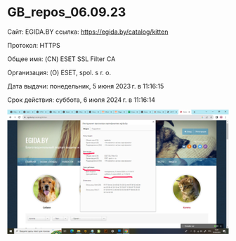 # GB_repos_06.09.23

Сайт:  EGIDA.BY
ссылка:     https://egida.by/catalog/kitten

Протокол: HTTPS

Общее имя: (CN)	ESET SSL Filter CA

Организация: (O)	ESET, spol. s r. o.


Дата выдачи:	понедельник, 5 июня 2023 г. в 11:16:15

Срок действия:	суббота, 6 июля 2024 г. в 11:16:14

![Это Протокол](Протокол.jpg)